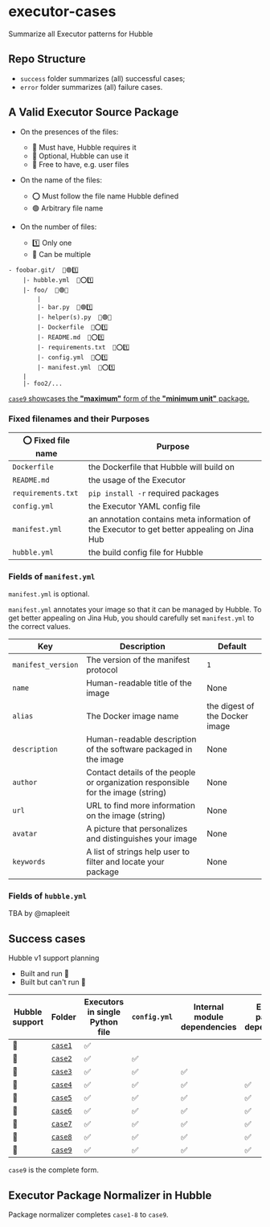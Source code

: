 # executor-cases

Summarize all Executor patterns for Hubble

## Repo Structure

- `success` folder summarizes (all) successful cases;
- `error` folder summarizes (all) failure cases.

## A Valid Executor Source Package

- On the presences of the files:
    - 💠 Must have, Hubble requires it
    - 🔸 Optional, Hubble can use it
    - 🔹 Free to have, e.g. user files

- On the name of the files:
    - ⭕ Must follow the file name Hubble defined
    - 🟢 Arbitrary file name

- On the number of files:
    - 1️⃣ Only one
    - 🔢 Can be multiple

```text
- foobar.git/  🔸🟢1️⃣
    |- hubble.yml  🔸⭕1️⃣
    |- foo/  💠🟢️🔢
        |
        |- bar.py  💠🟢1️⃣
        |- helper(s).py  🔹🟢🔢
        |- Dockerfile  🔸⭕1️⃣
        |- README.md  🔸⭕1️⃣
        |- requirements.txt  🔸⭕1️⃣
        |- config.yml  🔸⭕1️⃣
        |- manifest.yml  🔸⭕1️⃣
    |
    |- foo2/...
```

[`case9` showcases the **"maximum"** form of the **"minimum unit"** package.](success/case9)


### Fixed filenames and their Purposes

| ⭕ Fixed file name | Purpose |
| --- | --- |
| `Dockerfile` | the Dockerfile that Hubble will build on |
| `README.md` | the usage of the Executor |
| `requirements.txt` | `pip install -r` required packages |
| `config.yml` | the Executor YAML config file |
| `manifest.yml` | an annotation contains meta information of the Executor to get better appealing on Jina Hub |
| `hubble.yml` | the build config file for Hubble |

### Fields of `manifest.yml`

`manifest.yml` is optional.

`manifest.yml` annotates your image so that it can be managed by Hubble. To get better appealing on Jina Hub, you should
carefully set `manifest.yml` to the correct values.

| Key | Description | Default |
| --- | --- | --- |
| `manifest_version` | The version of the manifest protocol | `1` |
| `name` | Human-readable title of the image | None |
| `alias` | The Docker image name  | the digest of the Docker image |
| `description` | Human-readable description of the software packaged in the image | None |
| `author` | Contact details of the people or organization responsible for the image (string) | None |
| `url` | URL to find more information on the image (string) | None |
| `avatar` | A picture that personalizes and distinguishes your image | None |
| `keywords` | A list of strings help user to filter and locate your package  | None | 

### Fields of `hubble.yml`

TBA by @mapleeit

## Success cases

Hubble v1 support planning

- Built and run 💜
- Built but can't run 🚧

Hubble support | Folder | Executors in single Python file | `config.yml` |  Internal module dependencies | External package dependencies | `requirements.txt` with `jina` | `requirements.txt` | `Dockerfile` | `manifest.yml` | `README.md` |
| --- | --- | --- | --- | --- | --- | --- | --- |--- |--- |--- |
| 💜 | [`case1`](success/case1) | ✅ |
| 💜 | [`case2`](success/case2) | ✅ | ✅ |
| 💜 | [`case3`](success/case3) | ✅ | ✅ |✅ |
| 🚧 | [`case4`](success/case4) | ✅ | ✅ |✅ |✅ |
| 💜 | [`case5`](success/case5) | ✅ | ✅ |✅ |✅ |✅ |
| 💜 | [`case6`](success/case6) | ✅ | ✅ |✅ |✅ |✅ |✅ |
| 💜 | [`case7`](success/case7) | ✅ | ✅ |✅ |✅ |✅ |✅ |✅ |
| 💜 | [`case8`](success/case8) | ✅ | ✅ |✅ |✅ |✅ |✅ |✅ |✅ |
| 💜 | [`case9`](success/case9) | ✅ | ✅ |✅ |✅ |✅ |✅ |✅ |✅ |✅ |

`case9` is the complete form.

## Executor Package Normalizer in Hubble

Package normalizer completes `case1-8` to `case9`.

